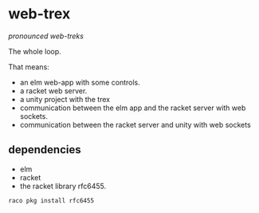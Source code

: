 # web-trex
*pronounced web-treks*

The whole loop.

That means: 
- an elm web-app with some controls.
- a racket web server.
- a unity project with the trex
- communication between the elm app and the racket server with web sockets.
- communication between the racket server and unity with web sockets

## dependencies 
- elm 
- racket
- the racket library rfc6455.
``` bash
raco pkg install rfc6455
```

